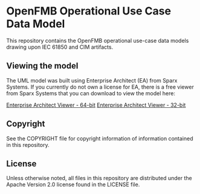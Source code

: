# OpenFMB Operational Use Case Data Model

This repository contains the OpenFMB operational use-case data models drawing upon IEC 61850 and CIM artifacts.

## Viewing the model

The UML model was built using Enterprise Architect (EA) from Sparx Systems. If you currently do not own a license for EA, there is a free viewer from Sparx Systems that you can download to view the model here:

[Enterprise Architect Viewer - 64-bit](https://sparxsystems.com/bin/ealite_x64.msi)
[Enterprise Architect Viewer - 32-bit](https://sparxsystems.com/bin/ealite_x86.msi)

## Copyright

See the COPYRIGHT file for copyright information of information contained in this repository.

## License

Unless otherwise noted, all files in this repository are distributed under the Apache Version 2.0 license found in the LICENSE file.
